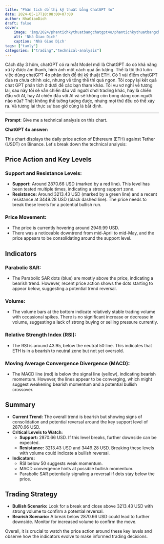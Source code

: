 ```yaml
---
title: "Phân tích đồ thị kỹ thuật bằng ChatGPT 4o"
date: 2024-05-17T10:08:00+07:00
author: NhaGiaoDich
draft: false
cover:
    image: 'img/2024/phantichkythuatbangchatgpt4o/phantichkythuatbangchatgpt4o.png'
    alt: 'Nhà Giao Dịch'
    caption: 'Nhà Giao Dịch'
tags: ["tamly"]
categories: ["trading","technical-analysis"]
---
```

Cách đây 3 hôm, chatGPT có ra mắt Model mới là ChatGPT 4o có khả năng xử lý được âm thanh, hình ảnh một cách quá ấn tượng. Thế là tôi thử luôn việc dùng chatGPT 4o phân tích đồ thị kỹ thuật ETH. Có 1 vài điểm chatGPT đưa ra chưa chính xác, nhưng về tổng thể thì quá ngon. Tôi copy lại kết quả chat GPT phân tích ở dưới để các bạn tham khảo. Tôi vu vơ nghĩ về tương lai, sau này tôi sẽ vẫn chiến đấu với người chơi trading khác, hay là chiến đấu với AI, hay AI chiến đấu với AI và sẽ không còn bóng dáng con người nào nữa? Thật không thể tưởng tượng được, nhưng mọi thứ đều có thể xảy ra. Và tương lai thực sự bao giờ cũng là bất định.

---

**Prompt**: Give me a technical analysis on this chart.

**ChatGPT 4o answer:**

This chart displays the daily price action of Ethereum (ETH) against Tether (USDT) on Binance. Let's break down the technical analysis:

## Price Action and Key Levels

### Support and Resistance Levels:

- **Support:** Around 2870.66 USD (marked by a red line). This level has been tested multiple times, indicating a strong support zone.
- **Resistance:** Around 3213.43 USD (marked by a green line) and a recent resistance at 3449.28 USD (black dashed line). The price needs to break these levels for a potential bullish run.

### Price Movement:

- The price is currently hovering around 2949.99 USD.
- There was a noticeable downtrend from mid-April to mid-May, and the price appears to be consolidating around the support level.

## Indicators

### Parabolic SAR:

- The Parabolic SAR dots (blue) are mostly above the price, indicating a bearish trend. However, recent price action shows the dots starting to appear below, suggesting a potential trend reversal.

### Volume:

- The volume bars at the bottom indicate relatively stable trading volume with occasional spikes. There is no significant increase or decrease in volume, suggesting a lack of strong buying or selling pressure currently.

### Relative Strength Index (RSI):

- The RSI is around 43.95, below the neutral 50 line. This indicates that ETH is in a bearish to neutral zone but not yet oversold.

### Moving Average Convergence Divergence (MACD):

- The MACD line (red) is below the signal line (yellow), indicating bearish momentum. However, the lines appear to be converging, which might suggest weakening bearish momentum and a potential bullish crossover.

## Summary

- **Current Trend:** The overall trend is bearish but showing signs of consolidation and potential reversal around the key support level of 2870.66 USD.
- **Critical Levels to Watch:**
  - **Support:** 2870.66 USD. If this level breaks, further downside can be expected.
  - **Resistance:** 3213.43 USD and 3449.28 USD. Breaking these levels with volume could indicate a bullish reversal.
- **Indicators:**
  - RSI below 50 suggests weak momentum.
  - MACD convergence hints at possible bullish momentum.
  - Parabolic SAR potentially signaling a reversal if dots stay below the price.

## Trading Strategy

- **Bullish Scenario:** Look for a break and close above 3213.43 USD with strong volume to confirm a potential reversal.
- **Bearish Scenario:** A break below 2870.66 USD could lead to further downside. Monitor for increased volume to confirm the move.

Overall, it is crucial to watch the price action around these key levels and observe how the indicators evolve to make informed trading decisions.


